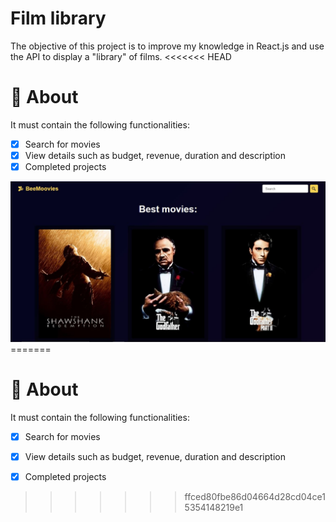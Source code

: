 # Film library

The objective of this project is to improve my knowledge in React.js and use the API to display a "library" of films.
<<<<<<< HEAD

# 🧠 About

It must contain the following functionalities:

- [x] Search for movies
- [x] View details such as budget, revenue, duration and description
- [x] Completed projects

<img src="beemovies.JPG">
=======

# 🧠 About

It must contain the following functionalities:

- [x] Search for movies
- [x] View details such as budget, revenue, duration and description
- [x] Completed projects


>>>>>>> ffced80fbe86d04664d28cd04ce15354148219e1
